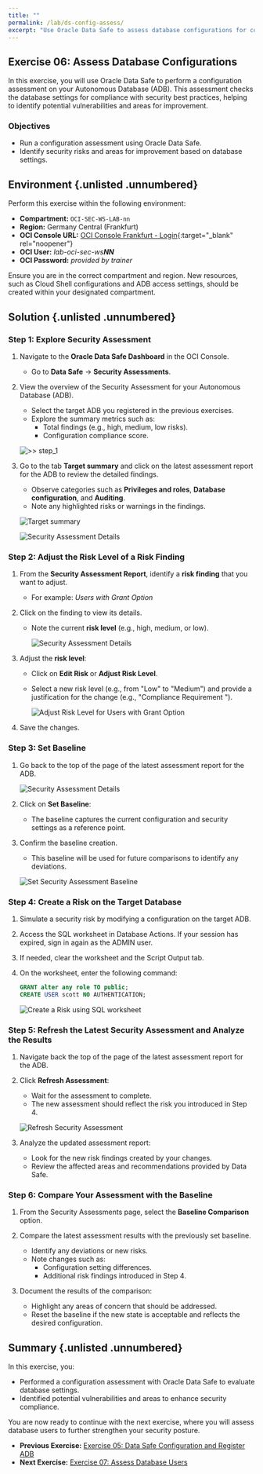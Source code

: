 ```yaml
---
title: ""
permalink: /lab/ds-config-assess/
excerpt: "Use Oracle Data Safe to assess database configurations for compliance."
---
```

<!-- markdownlint-disable MD013 -->
<!-- markdownlint-disable MD024 -->
<!-- markdownlint-disable MD033 -->
<!-- markdownlint-disable MD041 -->

## Exercise 06: Assess Database Configurations

In this exercise, you will use Oracle Data Safe to perform a configuration
assessment on your Autonomous Database (ADB). This assessment checks the database
settings for compliance with security best practices, helping to identify
potential vulnerabilities and areas for improvement.

### Objectives

- Run a configuration assessment using Oracle Data Safe.
- Identify security risks and areas for improvement based on database settings.

## Environment {.unlisted .unnumbered}

Perform this exercise within the following environment:

- **Compartment:** `OCI-SEC-WS-LAB-nn`
- **Region:** Germany Central (Frankfurt)
- **OCI Console URL:** [OCI Console Frankfurt - Login](https://console.eu-frankfurt-1.oraclecloud.com){:target="_blank" rel="noopener"}
- **OCI User:** *lab-oci-sec-ws**NN***
- **OCI Password:** *provided by trainer*

Ensure you are in the correct compartment and region. New resources, such as
Cloud Shell configurations and ADB access settings, should be created within
your designated compartment.

## Solution {.unlisted .unnumbered}

### Step 1: Explore Security Assessment

1. Navigate to the **Oracle Data Safe Dashboard** in the OCI Console.
   - Go to **Data Safe** -> **Security Assessments**.

2. View the overview of the Security Assessment for your Autonomous Database (ADB).
   - Select the target ADB you registered in the previous exercises.
   - Explore the summary metrics such as:
     - Total findings (e.g., high, medium, low risks).
     - Configuration compliance score.

    ![>> step_1](../../images/ex06_ds_sec_assessment01.png)

3. Go to the tab **Target summary** and click on the latest assessment report for the ADB to review the detailed findings.
   - Observe categories such as **Privileges and roles**, **Database configuration**, and **Auditing**.
   - Note any highlighted risks or warnings in the findings.

    ![Target summary](../../images/ex06_ds_sec_assessment02.png)

    ![Security Assessment Details](../../images/ex06_ds_sec_assessment03.png)

### Step 2: Adjust the Risk Level of a Risk Finding

1. From the **Security Assessment Report**, identify a **risk finding** that you want to adjust.
   - For example: *Users with Grant Option*

2. Click on the finding to view its details.
   - Note the current **risk level** (e.g., high, medium, or low).

      ![Security Assessment Details](../../images/ex06_ds_sec_details01.png)

3. Adjust the **risk level**:
   - Click on **Edit Risk** or **Adjust Risk Level**.
   - Select a new risk level (e.g., from "Low" to "Medium") and provide a justification for the change (e.g., "Compliance Requirement ").

      ![Adjust Risk Level for Users with Grant Option](../../images/ex06_ds_sec_details02.png)

4. Save the changes.

### Step 3: Set Baseline

1. Go back to the top of the page of the latest assessment report for the ADB.

   ![Security Assessment Details](../../images/ex06_ds_sec_assessment03.png)

2. Click on **Set Baseline**:
   - The baseline captures the current configuration and security settings as a reference point.

3. Confirm the baseline creation.
   - This baseline will be used for future comparisons to identify any deviations.

   ![Set Security Assessment Baseline](../../images/ex06_ds_set_baseline01.png)

### Step 4: Create a Risk on the Target Database

1. Simulate a security risk by modifying a configuration on the target ADB.
2. Access the SQL worksheet in Database Actions. If your session has expired, sign in again as the ADMIN user.
3. If needed, clear the worksheet and the Script Output tab.
4. On the worksheet, enter the following command:

   ```SQL
   GRANT alter any role TO public;
   CREATE USER scott NO AUTHENTICATION;
   ```

   ![Create a Risk using SQL worksheet](../../images/ex06_ds_risk01.png)

### Step 5: Refresh the Latest Security Assessment and Analyze the Results

1. Navigate back the top of the page of the latest assessment report for the ADB.

2. Click **Refresh Assessment**:
   - Wait for the assessment to complete.
   - The new assessment should reflect the risk you introduced in Step 4.

   ![Refresh Security Assessment](../../images/ex06_ds_refresh01.png)

3. Analyze the updated assessment report:
   - Look for the new risk findings created by your changes.
   - Review the affected areas and recommendations provided by Data Safe.

### Step 6: Compare Your Assessment with the Baseline

1. From the Security Assessments page, select the **Baseline Comparison** option.

2. Compare the latest assessment results with the previously set baseline.
   - Identify any deviations or new risks.
   - Note changes such as:
     - Configuration setting differences.
     - Additional risk findings introduced in Step 4.

3. Document the results of the comparison:
   - Highlight any areas of concern that should be addressed.
   - Reset the baseline if the new state is acceptable and reflects the desired configuration.

## Summary {.unlisted .unnumbered}

In this exercise, you:

- Performed a configuration assessment with Oracle Data Safe to evaluate database
  settings.
- Identified potential vulnerabilities and areas to enhance security compliance.

You are now ready to continue with the next exercise, where you will assess
database users to further strengthen your security posture.

<!-- For Pandoc -->
- **Previous Exercise:** [Exercise 05: Data Safe Configuration and Register ADB](#exercise-05-configuration-and-register-adb)
- **Next Exercise:** [Exercise 07: Assess Database Users](#exercise-07-assess-database-users)

<!-- For Jekyll -->
<!-- 
- **Previous Exercise:** [Exercise 05: Data Safe Configuration and Register ADB](../ex03/3x05-Exercise.md)
- **Next Exercise:** [Exercise 07: Assess Database Users](../ex03/3x07-Exercise.md)
-->
